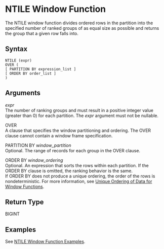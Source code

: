 # NTILE Window Function<a name="r_WF_NTILE"></a>

 The NTILE window function divides ordered rows in the partition into the specified number of ranked groups of as equal size as possible and returns the group that a given row falls into\. 

## Syntax<a name="r_WF_NTILE-synopsis"></a>

```
NTILE (expr)
OVER ( 
[ PARTITION BY expression_list ] 
[ ORDER BY order_list ]
)
```

## Arguments<a name="r_WF_NTILE-arguments"></a>

 *expr*   
The number of ranking groups and must result in a positive integer value \(greater than 0\) for each partition\. The *expr* argument must not be nullable\. 

OVER   
 A clause that specifies the window partitioning and ordering\. The OVER clause cannot contain a window frame specification\. 

PARTITION BY *window\_partition*   
Optional\. The range of records for each group in the OVER clause\. 

ORDER BY *window\_ordering*   
Optional\. An expression that sorts the rows within each partition\. If the ORDER BY clause is omitted, the ranking behavior is the same\.  
If ORDER BY does not produce a unique ordering, the order of the rows is nondeterministic\. For more information, see [Unique Ordering of Data for Window Functions](r_Examples_order_by_WF.md)\. 

## Return Type<a name="r_WF_NTILE-return-type"></a>

BIGINT

## Examples<a name="r_WF_NTILE-examples"></a>

See [NTILE Window Function Examples](r_Examples_of_NTILE_WF.md)\. 